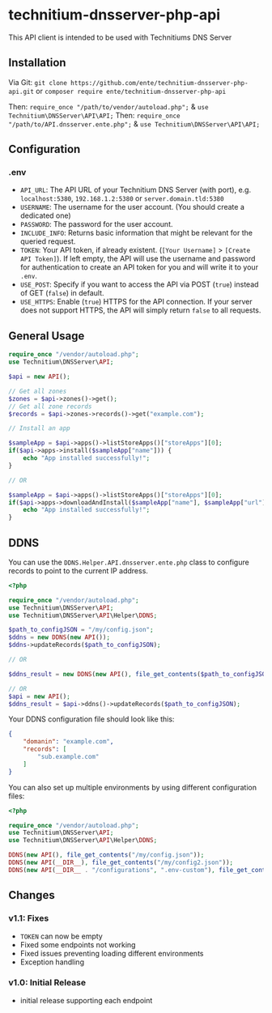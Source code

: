 # technitium-dnsserver-php-api

This API client is intended to be used with Technitiums DNS Server

## Installation

Via Git: `git clone https://github.com/ente/technitium-dnsserver-php-api.git` or `composer require ente/technitium-dnsserver-php-api`

Then: `require_once "/path/to/vendor/autoload.php";` & `use Technitium\DNSServer\API\API;`
Then: `require_once "/path/to/API.dnsserver.ente.php";` & `use Technitium\DNSServer\API\API;`

## Configuration

### .env

- `API_URL`: The API URL of your Technitium DNS Server (with port), e.g. `localhost:5380`, `192.168.1.2:5380` or `server.domain.tld:5380`
- `USERNAME`: The username for the user account. (You should create a dedicated one)
- `PASSWORD`: The password for the user account.
- `INCLUDE_INFO`: Returns basic information that might be relevant for the queried request.
- `TOKEN`: Your API token, if already existent. (`[Your Username]` > `[Create API Token]`). If left empty, the API will use the username and password for authentication to create an API token for you and will write it to your `.env`.
- `USE_POST`: Specify if you want to access the API via POST (`true`) instead of GET (`false`) in default.
- `USE_HTTPS`: Enable (`true`) HTTPS for the API connection. If your server does not support HTTPS, the API will simply return `false` to all requests.

## General Usage

```php
require_once "/vendor/autoload.php";
use Technitium\DNSServer\API;

$api = new API();

// Get all zones
$zones = $api->zones()->get();
// Get all zone records
$records = $api->zones->records()->get("example.com");

// Install an app

$sampleApp = $api->apps()->listStoreApps()["storeApps"][0];
if($api->apps->install($sampleApp["name"])) {
    echo "App installed successfully!";
}

// OR

$sampleApp = $api->apps()->listStoreApps()["storeApps"][0];
if($api->apps->downloadAndInstall($sampleApp["name"], $sampleApp["url"])) {
    echo "App installed successfully!";
}

```

## DDNS

You can use the `DDNS.Helper.API.dnsserver.ente.php` class to configure records to point to the current IP address.

```php
<?php

require_once "/vendor/autoload.php";
use Technitium\DNSServer\API;
use Technitium\DNSServer\API\Helper\DDNS;

$path_to_configJSON = "/my/config.json";
$ddns = new DDNS(new API());
$ddns->updateRecords($path_to_configJSON);

// OR

$ddns_result = new DDNS(new API(), file_get_contents($path_to_configJSON)); // starts automatically updating the records

// OR
$api = new API();
$ddns_result = $api->ddns()->updateRecords($path_to_configJSON);

```

Your DDNS configuration file should look like this:

```json
{
    "domanin": "example.com",
    "records": [
        "sub.example.com"
    ]
}
```

You can also set up multiple environments by using different configuration files:

```php
<?php

require_once "/vendor/autoload.php";
use Technitium\DNSServer\API;
use Technitium\DNSServer\API\Helper\DDNS;

DDNS(new API(), file_get_contents("/my/config.json"));
DDNS(new API(__DIR__), file_get_contents("/my/config2.json"));
DDNS(new API(__DIR__ . "/configurations", ".env-custom"), file_get_contents("/my/config3.json"));

```

## Changes

### v1.1: Fixes

- `TOKEN` can now be empty
- Fixed some endpoints not working
- Fixed issues preventing loading different environments
- Exception handling

### v1.0: Initial Release

- initial release supporting each endpoint
